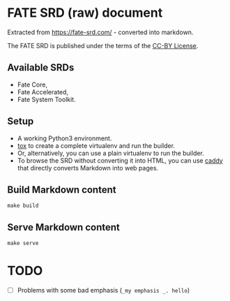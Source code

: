 # FATE SRD (raw) document

Extracted from https://fate-srd.com/ - converted into markdown.

The FATE SRD is published under the terms of the [CC-BY License](https://creativecommons.org/licenses/by/3.0/).

## Available SRDs

* Fate Core,
* Fate Accelerated,
* Fate System Toolkit.

## Setup

* A working Python3 environment.
* [tox](https://tox.readthedocs.io/en/latest/) to create a complete virtualenv and run the builder.
* Or, alternatively, you can use a plain virtualenv to run the builder.
* To browse the SRD without converting it into HTML, you can use [caddy](https://caddyserver.com/) that directly converts Markdown into web pages.

## Build Markdown content

```
make build
```

## Serve Markdown content

```
make serve
```

# TODO

- [ ] Problems with some bad emphasis (``_my emphasis _. hello``)
